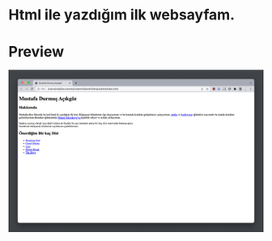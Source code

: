 # Html ile yazdığım ilk websayfam.

# Preview
![](https://raw.githubusercontent.com/mustafadurmusacikgoz/Patika-Odevler/main/ilkwebsayfam/SCR-20220918-hjs.png)
